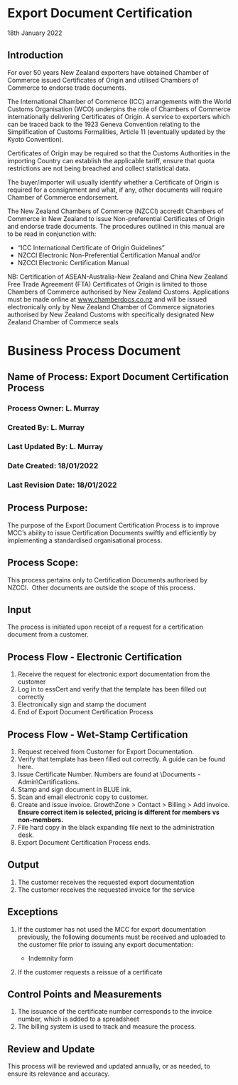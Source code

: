 # Export Document Certification
18th January 2022
## Introduction

For over 50 years New Zealand exporters have obtained Chamber of Commerce issued Certificates of Origin and utilised Chambers of Commerce to endorse trade documents.

The International Chamber of Commerce (ICC) arrangements with the World Customs Organisation (WCO) underpins the role of Chambers of Commerce internationally delivering Certificates of Origin. A service to exporters which can be traced back to the 1923 Geneva Convention relating to the Simplification of Customs Formalities, Article 11 (eventually updated by the Kyoto Convention).

Certificates of Origin may be required so that the Customs Authorities in the importing Country can establish the applicable tariff, ensure that quota restrictions are not being breached and collect statistical data.

The buyer/importer will usually identify whether a Certificate of Origin is required for a consignment and what, if any, other documents will require Chamber of Commerce endorsement.

The New Zealand Chambers of Commerce (NZCCI) accredit Chambers of Commerce in New Zealand to issue Non-preferential Certificates of Origin and endorse trade documents. The procedures outlined in this manual are to be read in conjunction with:

- “ICC International Certificate of Origin Guidelines”
- NZCCI Electronic Non-Preferential Certification Manual and/or
- NZCCI Electronic Certification Manual

NB: Certification of ASEAN-Australia-New Zealand and China New Zealand Free Trade Agreement (FTA) Certificates of Origin is limited to those Chambers of Commerce authorised by New Zealand Customs. Applications must be made online at www.chamberdocs.co.nz and will be issued electronically only by New Zealand Chamber of Commerce signatories authorised by New Zealand Customs with specifically designated New Zealand Chamber of Commerce seals

# Business Process Document

## Name of Process: Export Document Certification Process

### Process Owner: L. Murray

### Created By: L. Murray
### Last Updated By: L. Murray

### Date Created: 18/01/2022

### Last Revision Date: 18/01/2022

## Process Purpose:

The purpose of the Export Document Certification Process is to improve MCC’s ability to issue Certification Documents swiftly and efficiently by implementing a standardised organisational process.

## Process Scope:

This process pertains only to Certification Documents authorised by NZCCI.  Other documents are outside the scope of this process.

## Input

The process is initiated upon receipt of a request for a certification document from a customer.

## Process Flow - Electronic Certification

1.  Receive the request for electronic export documentation from the customer
2.  Log in to essCert and verify that the template has been filled out correctly
3.  Electronically sign and stamp the document
4.  End of Export Document Certification Process

## Process Flow - Wet-Stamp Certification

1.  Request received from Customer for Export Documentation.
2.	Verify that template has been filled out correctly. A guide can be found here.
3.	Issue Certificate Number. Numbers are found at \Documents - Admin\Certifications.
4.	Stamp and sign document in BLUE ink.
5.	Scan and email electronic copy to customer.
6.	Create and issue invoice. GrowthZone > Contact > Billing > Add invoice. **Ensure correct item is selected, pricing is different for members vs non-members.**
7.	File hard copy in the black expanding file next to the administration desk.
8.	Export Document Certification Process ends.


## Output

1.  The customer receives the requested export documentation
2.  The customer receives the requested invoice for the service

## Exceptions

1.  If the customer has not used the MCC for export documentation previously, the following documents must be received and uploaded to the customer file prior to issuing any export documentation:
    -   Indemnity form

2.  If the customer requests a reissue of a certificate

## Control Points and Measurements

1.  The issuance of the certificate number corresponds to the invoice number, which is added to a spreadsheet
2.  The billing system is used to track and measure the process.

## Review and Update

This process will be reviewed and updated annually, or as needed, to ensure its relevance and accuracy.